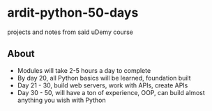 # ardit-python-50-days
projects and notes from said uDemy course

## About 

- Modules will take 2-5 hours a day to complete 
- By day 20, all Python basics will be learned, foundation built
- Day 21 - 30, build web servers, work with APIs, create APIs
- Day 30 - 50, will have a ton of experience, OOP, can build almost anything you wish with Python
